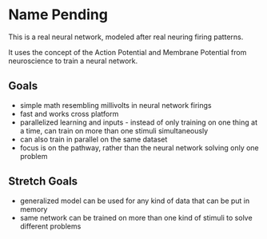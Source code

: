 # Name Pending

This is a real neural network, modeled after real neuring firing patterns.

It uses the concept of the Action Potential and Membrane Potential from neuroscience to
train a neural network.

## Goals
- simple math resembling millivolts in neural network firings
- fast and works cross platform
- parallelized learning and inputs - instead of only training on one thing at a time, can train
on more than one stimuli simultaneously
- can also train in parallel on the same dataset
- focus is on the pathway, rather than the neural network solving only one problem

## Stretch Goals
- generalized model can be used for any kind of data that can be put in memory
- same network can be trained on more than one kind of stimuli to solve different problems
